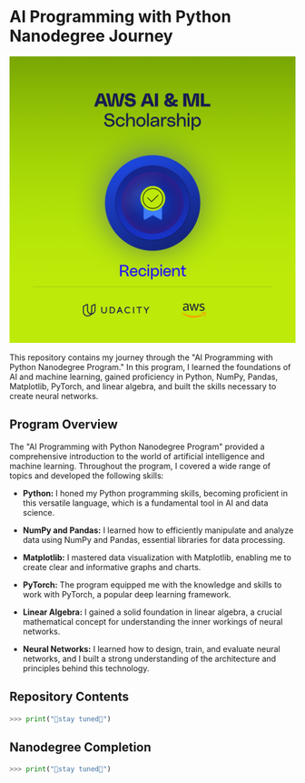 # AI Programming with Python Nanodegree Journey

![Nanodegree Recipient badge](Recipient_badge.jpg)

This repository contains my journey through the "AI Programming with Python Nanodegree Program." In this program, I learned the foundations of AI and machine learning, gained proficiency in Python, NumPy, Pandas, Matplotlib, PyTorch, and linear algebra, and built the skills necessary to create neural networks.

## Program Overview

The "AI Programming with Python Nanodegree Program" provided a comprehensive introduction to the world of artificial intelligence and machine learning. Throughout the program, I covered a wide range of topics and developed the following skills:

- **Python:** I honed my Python programming skills, becoming proficient in this versatile language, which is a fundamental tool in AI and data science.

- **NumPy and Pandas:** I learned how to efficiently manipulate and analyze data using NumPy and Pandas, essential libraries for data processing.

- **Matplotlib:** I mastered data visualization with Matplotlib, enabling me to create clear and informative graphs and charts.

- **PyTorch:** The program equipped me with the knowledge and skills to work with PyTorch, a popular deep learning framework.

- **Linear Algebra:** I gained a solid foundation in linear algebra, a crucial mathematical concept for understanding the inner workings of neural networks.

- **Neural Networks:** I learned how to design, train, and evaluate neural networks, and I built a strong understanding of the architecture and principles behind this technology.

## Repository Contents

```python
>>> print("🚀stay tuned🚀")
```

## Nanodegree Completion

```python
>>> print("🚀stay tuned🚀")
```
